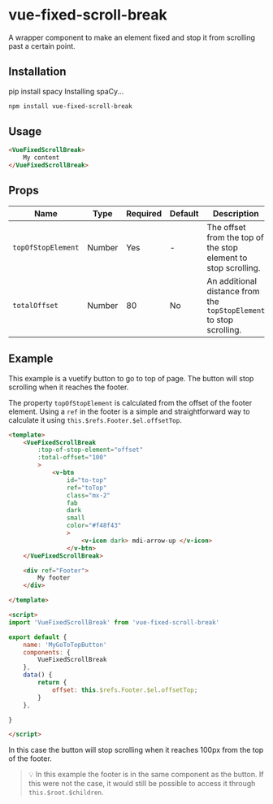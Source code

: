 # vue-fixed-scroll-break

A wrapper component to make an element fixed and stop it from scrolling past a certain point.




## Installation

<script src="termynal.js" data-termynal-container="#termynal">{newline}</script>
<link rel="stylesheet" href="termynal.css">
<div id="termynal" data-ty-startDelay="600" data-ty-cursor="▋">
    <span data-ty="input"> pip install spacy</span>
    <span data-ty data-ty-delay="250">Installing spaCy...</span>
</div>

```bash
npm install vue-fixed-scroll-break
```

## Usage

```html
<VueFixedScrollBreak>
    My content
</VueFixedScrollBreak>
```


## Props

| Name | Type | Required| Default | Description |
| --- | --- | --- | --- | --- |
| `topOfStopElement` | Number | Yes | - | The offset from the top of the stop element to stop scrolling. |
| `totalOffset` | Number | 80 | No | An additional distance from the `topStopElement` to stop scrolling. |



## Example
This example is a vuetify button to go to top of page. The button will stop scrolling when it reaches the footer.  

The property `topOfStopElement` is calculated from the offset of the footer element. Using a `ref` in the footer is a simple and straightforward way to calculate it using `this.$refs.Footer.$el.offsetTop`. 



```html
<template>
    <VueFixedScrollBreak
		:top-of-stop-element="offset"
        :total-offset="100"
        >
            <v-btn
                id="to-top"
                ref="toTop"
                class="mx-2"
                fab
                dark
                small
                color="#f48f43"
				>
					<v-icon dark> mdi-arrow-up </v-icon>
				</v-btn>
    </VueFixedScrollBreak>

    <div ref="Footer">
        My footer
    </div>

</template>

<script>
import 'VueFixedScrollBreak' from 'vue-fixed-scroll-break'

export default {
    name: 'MyGoToTopButton'
    components: {
        VueFixedScrollBreak
    },
    data() {
        return {
            offset: this.$refs.Footer.$el.offsetTop;
        }
    },

}

</script>
```
In this case the button will stop scrolling when it reaches 100px from the top of the footer.

> :bulb: In this example the footer is in the same component as the button. If this were not the case, it would still be possible to access it through `this.$root.$children`. 

